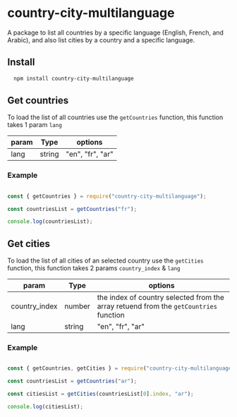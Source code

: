 # country-city-multilanguage

A package to list all countries by a specific language (English, French, and Arabic), and also list cities by a country and a specific language.

## Install

```bash
  npm install country-city-multilanguage
```

## Get countries

To load the list of all countries use the `getCountries` function, this function takes 1 param `lang`

param | Type | options
------ | ------- | -------
lang | string | "en", "fr", "ar"

### Example

```js

const { getCountries } = require("country-city-multilanguage");

const countriesList = getCountries("fr");

console.log(countriesList);

```

## Get cities

To load the list of all cities of an selected country use the `getCities` function, this function takes 2 params `country_index` & `lang`

param | Type | options
------ | ------- | -------
country_index | number | the index of country selected from the array retuend from the `getCountries` function
lang | string | "en", "fr", "ar"

### Example

```js

const { getCountries, getCities } = require("country-city-multilanguage");

const countriesList = getCountries("ar");

const citiesList = getCities(countriesList[0].index, "ar");

console.log(citiesList);

```